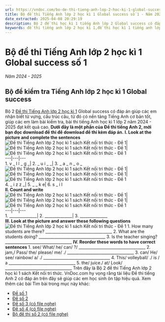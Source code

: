 ```yaml
---
url: https://vndoc.com/bo-de-thi-tieng-anh-lop-2-hoc-ki-1-global-success-so-1-333078
title: Bộ đề thi Tiếng Anh lớp 2 học kì 1 Global success số 1 - Năm 2024 - 2025 - VnDoc.com
date_extracted: 2025-04-08 20:29:19
description: Bộ 2 đề thi học kì 1 tiếng Anh lớp 2 Global success có đáp án giúp các em ôn tập kiến thức tiếng Anh hiệu quả.
keywords: đề thi tiếng anh lớp 2 học kì 1,đề thi học kì 1 tiếng anh lớp 2,đề thi tiếng anh lớp 2 học kỳ 1,de thi học kì 1 lớp 2 môn tiếng anh,de thi tieng anh lop 2 hoc ki 1,đề thi anh văn lớp 2 học kỳ 1,đề thi học kì 1 môn tiếng anh lớp 2,đề thi học kì 1 lớp 2 môn tiếng anh,đề tiếng anh lớp 2 học kỳ 1,ôn tập tiếng anh lớp 2 học kỳ 1,de thi tiếng anh lớp 2 kỳ 1,de thi tiếng anh lớp 2 học kỳ 1,đề thi tiếng anh lớp 2 kì 1
---
```


# Bộ đề thi Tiếng Anh lớp 2 học kì 1 Global success số 1
 _Năm 2024 - 2025_
## Bộ đề kiểm tra Tiếng Anh lớp 2 học kì 1 Global success
Bộ 2 [Đề thi Tiếng Anh lớp 2 học kì 1](<https://vndoc.com/de-thi-hoc-ki-1-lop-2-mon-tieng-anh>) Global success có đáp án giúp các em nhận biết từ vựng, cấu trúc câu, từ đó có nền tảng Tiếng Anh cơ bản tốt, giúp các em làm bài kiểm tra, bài thi tiếng Anh học kì 1 lớp 2 năm 2024 - 2025 đạt kết quả cao.
**Dưới đây là một phần của Đề thi tiếng Anh 2, mời bạn đọc download đề thi để download đề thi kèm đáp án.**
**I. Look at the picture and complete the sentences**
![Đề thi Tiếng Anh lớp 2 học kì 1 sách Kết nối tri thức - Đề 1](https://i.vdoc.vn/data/image/2021/11/23/de-thi-tieng-anh-lop-2-hoc-ki-1-kntt-de-1-1.jpg)| ![Đề thi Tiếng Anh lớp 2 học kì 1 sách Kết nối tri thức - Đề 1](https://i.vdoc.vn/data/image/2021/11/23/de-thi-tieng-anh-lop-2-hoc-ki-1-kntt-de-1-2.jpg)| ![Đề thi Tiếng Anh lớp 2 học kì 1 sách Kết nối tri thức - Đề 1](https://i.vdoc.vn/data/image/2021/11/23/de-thi-tieng-anh-lop-2-hoc-ki-1-kntt-de-1-3.png)  
---|---|---  
1\. v \_ l l \_ g \_| 2\. \_ u i \_ \_| 3\. \_ a \_ n \_ o \_  
![Đề thi Tiếng Anh lớp 2 học kì 1 sách Kết nối tri thức - Đề 1](https://i.vdoc.vn/data/image/2021/11/23/de-thi-tieng-anh-lop-2-hoc-ki-1-kntt-de-1-4.png)| ![Đề thi Tiếng Anh lớp 2 học kì 1 sách Kết nối tri thức - Đề 1](https://i.vdoc.vn/data/image/2021/11/23/de-thi-tieng-anh-lop-2-hoc-ki-1-kntt-de-1-5.png)| ![Đề thi Tiếng Anh lớp 2 học kì 1 sách Kết nối tri thức - Đề 1](https://i.vdoc.vn/data/image/2021/11/23/de-thi-tieng-anh-lop-2-hoc-ki-1-kntt-de-1-6.png)  
4\. \_ i z z \_| 5\. \_ \_ k e| 6\. s \_ i l  
**II. Count and write**
![Đề thi Tiếng Anh lớp 2 học kì 1 sách Kết nối tri thức - Đề 1](https://i.vdoc.vn/data/image/2021/11/23/de-thi-tieng-anh-lop-2-hoc-ki-1-kntt-de-1-7.jpg)| ![Đề thi Tiếng Anh lớp 2 học kì 1 sách Kết nối tri thức - Đề 1](https://i.vdoc.vn/data/image/2021/11/23/de-thi-tieng-anh-lop-2-hoc-ki-1-kntt-de-1-8.jpg)| ![Đề thi Tiếng Anh lớp 2 học kì 1 sách Kết nối tri thức - Đề 1](https://i.vdoc.vn/data/image/2021/11/23/de-thi-tieng-anh-lop-2-hoc-ki-1-kntt-de-1-9.jpg)  
---|---|---  
1\. \_\_\_\_\_\_\_\_\_\_\_\_\_\_| 2\. \_\_\_\_\_\_\_\_\_\_\_\_\_\_| 3\. \_\_\_\_\_\_\_\_\_\_\_\_\_\_  
**III. Look at the picture and answer these following questions**
![Đề thi Tiếng Anh lớp 2 học kì 1 sách Kết nối tri thức - Đề 1](https://i.vdoc.vn/data/image/2021/11/23/de-thi-tieng-anh-lop-2-hoc-ki-1-kntt-de-1-10.jpg)
1\. How many students are there?
\_\_\_\_\_\_\_\_\_\_\_\_\_\_\_\_\_\_\_\_\_\_\_\_\_\_\_\_\_\_\_\_\_\_
2\. What are the students doing?
\_\_\_\_\_\_\_\_\_\_\_\_\_\_\_\_\_\_\_\_\_\_\_\_\_\_\_\_\_\_\_\_\_\_
3\. Is the teacher singing?
\_\_\_\_\_\_\_\_\_\_\_\_\_\_\_\_\_\_\_\_\_\_\_\_\_\_\_\_\_\_\_\_\_\_
**IV. Reorder these words to have correct sentences**
1\. see/ What/ he/ can/ ?/
\_\_\_\_\_\_\_\_\_\_\_\_\_\_\_\_\_\_\_\_\_\_\_\_\_\_\_\_\_\_\_\_\_\_
2\. jam,/ Pass/ the/ please/ me/ ./
\_\_\_\_\_\_\_\_\_\_\_\_\_\_\_\_\_\_\_\_\_\_\_\_\_\_\_\_\_\_\_\_\_\_
3\. can/ He/ see/ rainbow/ a/ ./
\_\_\_\_\_\_\_\_\_\_\_\_\_\_\_\_\_\_\_\_\_\_\_\_\_\_\_\_\_\_\_\_\_\_
4\. This/ volleyball/ ./ is / a
\_\_\_\_\_\_\_\_\_\_\_\_\_\_\_\_\_\_\_\_\_\_\_\_\_\_\_\_\_\_\_\_\_\_
5\. the/ juice./ at/ Look/
\_\_\_\_\_\_\_\_\_\_\_\_\_\_\_\_\_\_\_\_\_\_\_\_\_\_\_\_\_\_\_\_\_\_
Trên đây là Bộ 2 đề thi Tiếng Anh lớp 2 học kì 1 sách Kết nối tri thức. VnDoc.com hy vọng rằng tài liệu Đề thi tiếng Anh 2 có đáp án trên đây sẽ giúp các em học sinh ôn tập hiệu quả.
Xem thêm các bài Tìm bài trong mục này khác:
  * [Đề số 1](</de-thi-tieng-anh-lop-2-hoc-ki-1-kntt-de-1-248881>)
  * [Đề số 2](</de-thi-tieng-anh-lop-2-hoc-ki-1-sach-kntt-de-2-249311>)
  * [Đề số 3 \(có file nghe\)](</de-thi-tieng-anh-lop-2-hoc-ki-1-global-success-de-3-333073>)
  * [Đề số 4 \(có file nghe\)](</de-thi-tieng-anh-lop-2-hoc-ki-1-global-success-de-4-333076>)
  * [Bộ đề thi số 2 \(có file nghe\)](</bo-de-thi-tieng-anh-lop-2-hoc-ki-1-global-success-so-2-333079>)

